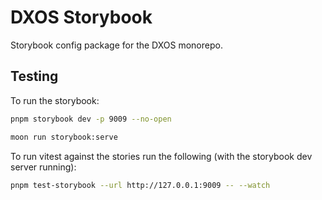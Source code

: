 # DXOS Storybook

Storybook config package for the DXOS monorepo.

## Testing

To run the storybook:

```bash
pnpm storybook dev -p 9009 --no-open
```

```bash
moon run storybook:serve
```

To run vitest against the stories run the following (with the storybook dev server running):

```bash
pnpm test-storybook --url http://127.0.0.1:9009 -- --watch
```
